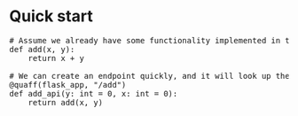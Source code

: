 # Quick start

<pre>
# Assume we already have some functionality implemented in the system
def add(x, y):
    return x + y

# We can create an endpoint quickly, and it will look up the inputs in query string or form variables
@quaff(flask_app, "/add")
def add_api(y: int = 0, x: int = 0):
    return add(x, y)
</pre>
